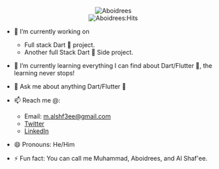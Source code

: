 
<p align="center">
<img src="http://readme-typing-svg.herokuapp.com?font=Fira+Code&size=25&pause=1000&color=1996FFFF&center=true&vCenter=true&width=435&lines=Hello+there%2C+I'm+Muhammad;I+Am+A+Flutter+Developer" alt="Aboidrees" />
<br /> 
<img src="https://img.shields.io/endpoint?url=https://hits.dwyl.com/Aboidrees/Aboidrees.json" alt="Aboidrees:Hits"/>
</p>


* 🔭 I’m currently working on 
  - Full stack Dart 💙 project.
  - Another full Stack Dart 💙 Side project.
* 🌱 I’m currently learning everything I can find about Dart/Flutter 💙, the learning never stops!
* 💬 Ask me about anything Dart/Flutter 💙
* 📫 Reach me @:
  * Email: m.alshf3ee@gmail.com
  * [Twitter](https://twitter.com/alshf3ee)
  * [LinkedIn](https://www.linkedin.com/in/aboidrees/)

* 😄 Pronouns: He/Him
* ⚡ Fun fact: You can call me Muhammad, Aboidrees, and Al Shaf'ee.

